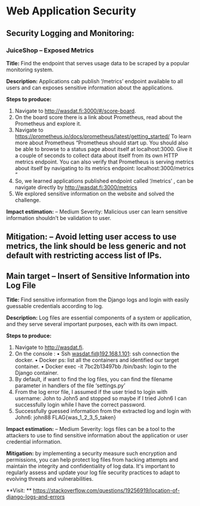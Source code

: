 # Web Application Security

## Security Logging and Monitoring:
### JuiceShop – Exposed Metrics

**Title:** Find the endpoint that serves usage data to be scraped by a popular monitoring system.

**Description:** Applications cab publish ‘/metrics’ endpoint available to all users and can exposes
sensitive information about the applications.

**Steps to produce:**
1. Navigate to http://wasdat.fi:3000/#/score-board.
2. On the board score there is a link about Prometheus, read about the Prometheus and
explore it.
3. Navigate to https://prometheus.io/docs/prometheus/latest/getting_started/
To learn more about Prometheus
“Prometheus should start up. You should also be able to browse to a status page about itself
at localhost:3000. Give it a couple of seconds to collect data about itself from its own HTTP
metrics endpoint.
You can also verify that Prometheus is serving metrics about itself by navigating to its
metrics endpoint: localhost:3000/metrics “
4. So, we learned applications published endpoint called ‘/metrics’ , can be navigate directly
by http://wasdat.fi:3000/metrics
5. We explored sensitive information on the website and solved the challenge.
   
**Impact estimation:**
– Medium Severity: Malicious user can learn sensitive information shouldn’t be
validation to user.

**Mitigation:**
– Avoid letting user access to use metrics, the link should be less generic and not
default with restricting access list of IPs.
---------------------------------------------------------------------------------------------------------------------

## Main target – Insert of Sensitive Information into Log File
**Title:** Find sensitive information from the Django logs and login with easily guessable credentials
according to log.

**Description:** Log files are essential components of a system or application, and they serve several
important purposes, each with its own impact.

**Steps to produce:**

1. Navigate to http://wasdat.fi.
2. On the console :
• Ssh wasdat.fi@192.168.1.101: ssh connection the docker.
• Docker ps: list all the containers and identified our target container.
• Docker exec -it 7bc2b13497bb /bin/bash: login to the Django container.
3. By default, if want to find the log files, you can find the filename parameter in handlers of
the file ‘settings.py’
4. From the log error file, I assumed if the user tried to login with username: John to John5
and stopped so maybe if I tried John6 I can successfully login while I have the correct
password.
5. Successfully guessed information from the extracted log and login with John6: john88
FLAG{was_1_2_3_5_taken}

**Impact estimation:**
– Medium Severity: logs files can be a tool to the attackers to use to find sensitive
information about the application or user credential information.

**Mitigation:** by implementing a security measure such encryption and permissions, you can help
protect log files from hacking attempts and maintain the integrity and confidentiality of
log data. It's important to regularly assess and update your log file security practices to
adapt to evolving threats and vulnerabilities.

**Visit: ** https://stackoverflow.com/questions/19256919/location-of-django-logs-and-errors
